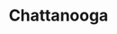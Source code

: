 ---
title: Chattanooga
crosslinks:
- solareclipse
- livven
- pics
- autotldr
- ChattanoogaDND
- ChattanoogaFC
- politics
- '2013'
- StrangeWill
- MapPorn
- Political_Revolution
- metric_units
- estoration
- cordcutters
- conspiracy
- The_Donald
- technology
- Stance
- 100yearsago
- RealEstate
---